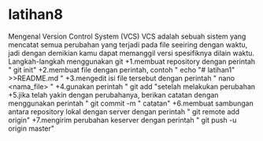 # latihan8
Mengenal Version Control System (VCS)
VCS adalah sebuah sistem yang mencatat semua perubahan yang terjadi
pada file seeiring dengan waktu, jadi dengan demikian kamu dapat
memanggil versi spesifiknya dilain waktu.
Langkah-langkah menggunakan git
+1.membuat repository dengan perintah " git init"
+2.membuat file dengan perintah, contoh " echo "# latihan1" >>README.md "
+3.mengedit isi file tersebut dengan perintah " nano <nama_file> "
+4.gunakan perintah " git add "setelah melakukan perubahan
+5.jika telah yakin dengan perubahanya, berikan catatan dengan menggunakan
perintah " git commit -m " catatan"
+6.membuat sambungan antara repository lokal dengan server dengan perintah
" git remote add origin"
+7.mengirim perubahan keserver dengan perintah " git push -u origin master"
